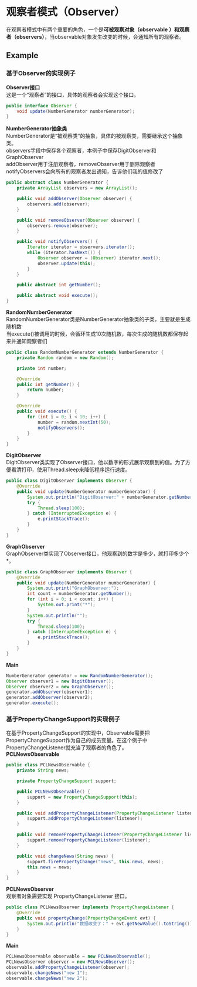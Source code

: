 # 观察者模式（Observer）
在观察者模式中有两个重要的角色，一个是**可被观察对象（observable ）**和**观察者（observers）**，当observable对象发生改变的时候，会通知所有的观察者。
## Example
### 基于Observer的实现例子
**Observer接口**  
这是一个“观察者”的接口，具体的观察者会实现这个接口。  
```java
public interface Observer {
    void update(NumberGenerator numberGenerator);
}
```
**NumberGenerator抽象类**  
NumberGenerator是“被观察类”的抽象，具体的被观察类，需要继承这个抽象类。  
observers字段中保存各个观察者，本例子中保存DigitObserver和GraphObserver  
addObserver用于注册观察者，removeObserver用于删除观察者  
notifyObservers会向所有的观察者发出通知，告诉他们我的值修改了
```java
public abstract class NumberGenerator {
    private ArrayList observers = new ArrayList();

    public void addObserver(Observer observer) {
        observers.add(observer);
    }

    public void removeObserver(Observer observer) {
        observers.remove(observer);
    }

    public void notifyObservers() {
        Iterator iterator = observers.iterator();
        while (iterator.hasNext()) {
            Observer observer = (Observer) iterator.next();
            observer.update(this);
        }
    }

    public abstract int getNumber();

    public abstract void execute();
}
```
**RandomNumberGenerator**  
RandomNumberGenerator类是NumberGenerator抽象类的子类，主要就是生成随机数  
当execute()被调用的时候，会循环生成10次随机数，每次生成的随机数都保存起来并通知观察者们  
```java
public class RandomNumberGenerator extends NumberGenerator {
    private Random random = new Random();

    private int number;

    @Override
    public int getNumber() {
        return number;
    }

    @Override
    public void execute() {
        for (int i = 0; i < 10; i++) {
            number = random.nextInt(50);
            notifyObservers();
        }
    }
}
```
**DigitObserver**  
DigitObserver类实现了Observer接口，他以数字的形式展示观察到的值。为了方便看清打印，使用Thread.sleep来降低程序运行速度。
```java
public class DigitObserver implements Observer {
    @Override
    public void update(NumberGenerator numberGenerator) {
        System.out.println("DigitObserver:" + numberGenerator.getNumber());
        try {
            Thread.sleep(100);
        } catch (InterruptedException e) {
            e.printStackTrace();
        }
    }
}
```
**GraphObserver**  
GraphObserver类实现了Observer接口，他观察到的数字是多少，就打印多少个*。
```java
public class GraphObserver implements Observer {
    @Override
    public void update(NumberGenerator numberGenerator) {
        System.out.print("GraphObserver:");
        int count = numberGenerator.getNumber();
        for (int i = 0; i < count; i++) {
            System.out.print("*");
        }
        System.out.println("");
        try {
            Thread.sleep(100);
        } catch (InterruptedException e) {
            e.printStackTrace();
        }
    }
}
```
**Main**  
```java
NumberGenerator generator = new RandomNumberGenerator();
Observer observer1 = new DigitObserver();
Observer observer2 = new GraphObserver();
generator.addObserver(observer1);
generator.addObserver(observer2);
generator.execute();
```
### 基于PropertyChangeSupport的实现例子
在基于PropertyChangeSupport的实现中，Observable需要把PropertyChangeSupport作为自己的成员变量。在这个例子中PropertyChangeListener就充当了观察者的角色了。    
**PCLNewsObservable**    
```java
public class PCLNewsObservable {
    private String news;

    private PropertyChangeSupport support;

    public PCLNewsObservable() {
        support = new PropertyChangeSupport(this);
    }

    public void addPropertyChangeListener(PropertyChangeListener listener) {
        support.addPropertyChangeListener(listener);
    }

    public void removePropertyChangeListener(PropertyChangeListener listener) {
        support.removePropertyChangeListener(listener);
    }

    public void changeNews(String news) {
        support.firePropertyChange("news", this.news, news);
        this.news = news;
    }
}
```
**PCLNewsObserver**  
观察者对象需要实现 PropertyChangeListener 接口。
```java
public class PCLNewsObserver implements PropertyChangeListener {
    @Override
    public void propertyChange(PropertyChangeEvent evt) {
        System.out.println("数据改变了：" + evt.getNewValue().toString());
    }
}
```
**Main**  
```java
PCLNewsObservable observable = new PCLNewsObservable();
PCLNewsObserver observer = new PCLNewsObserver();
observable.addPropertyChangeListener(observer);
observable.changeNews("new 1");
observable.changeNews("new 2");
```